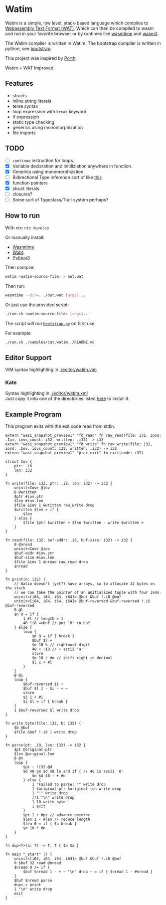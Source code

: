 # Watim 

Watim is a simple, low level, stack-based language which compiles to [Webassembly Text Format (WAT)](https://developer.mozilla.org/en-US/docs/WebAssembly/Understanding_the_text_format).
Which can then be compiled to wasm and run in your favorite browser or by runtimes like [wasmtime](https://github.com/bytecodealliance/wasmtime) and [wasm3](https://github.com/wasm3/wasm3).

The Watim compiler is written in Watim.
The bootstrap compiler is written in python, see [bootstrap](./bootstrap).

This project was inspired by [Porth](https://gitlab.com/tsoding/porth).

Watim = WAT Improved

## Features
- structs
- inline string literals
- terse syntax
- loop expression with `break` keyword
- if expression
- static type checking
- generics using monomorphization
- file imports

## TODO
- [ ] `continue` instruction for loops.
- [X] Variable declaration and initiliziation anywhere in function.
- [X] Generics using monomorphization.
- [ ] Bidirectional Type inference sort of like [this](https://jimmyhmiller.github.io/pdfs/bidirectional.pdf)
- [X] function pointers
- [X] struct literals
- [ ] closures?
- [ ] Some sort of Typeclass/Trait system perhaps?

## How to run
With nix: `nix develop`

Or manually install:
- [Wasmtime](https://wasmtime.dev/) 
- [Wabt](https://github.com/WebAssembly/wabt).
- [Python3](https://www.python.org/)

Then compile:
```bash
watim <watim-source-file> > out.wat
```

Then run:
```bash
wasmtime --dir=. ./out.wat [args]...
```

Or just use the provided script:
```bash
./run.sh <watim-source-file> [args]...
```
The script will run [`bootstrap.py`](./bootstrap.py) on first use.

For example:
```bash
./run.sh ./samples/cat.watim ./README.md
```

## Editor Support
VIM syntax highlighting in [./editor/watim.vim](https://github.com/Blugatroff/watim/tree/main/editor/watim.vim)

### Kate
Syntax highlighting in [./editor/watim.xml](https://github.com/Blugatroff/watim/tree/main/editor/watim.xml)<br>
Just copy it into one of the directories listed [here](https://docs.kde.org/stable5/en/kate/katepart/highlight.html#idm3839) to install it.


## Example Program
This program exits with the exit code read from stdin.
```
extern "wasi_snapshot_preview1" "fd_read" fn raw_read(file: i32, iovs: .Iov, iovs_count: i32, written: .i32) -> i32
extern "wasi_snapshot_preview1" "fd_write" fn raw_write(file: i32, iovs: .Iov, iovs_count: i32, written: .i32) -> i32
extern "wasi_snapshot_preview1" "proc_exit" fn exit(code: i32)

struct Iov {
    ptr: .i8
    len: i32
}

fn write(file: i32, ptr: .i8, len: i32) -> i32 {
    uninit<Iov> @iov
    0 @written
    $ptr #iov.ptr
    $len #iov.len
    $file &iov 1 &written raw_write drop
    $written $len = if {
        $len
    } else {
        $file $ptr $written + $len $written - write $written +
    }
}

fn read(file: i32, buf-addr: .i8, buf-size: i32) -> i32 {
    0 @nread
    uninit<Iov> @iov
    $buf-addr #iov.ptr
    $buf-size #iov.len
    $file &iov 1 &nread raw_read drop
    $nread
}

fn print(n: i32) {
    // Watim doesn't (yet?) have arrays, so to allocate 32 bytes on the stack
    // we can take the pointer of an unitialized tuple with four i64s.
    uninit<[i64, i64, i64, i64]> @buf &buf !.i8 @buf
    uninit<[i64, i64, i64, i64]> @buf-reversed &buf-reversed !.i8 @buf-reversed
    0 @l
    $n 0 = if {
        1 #l // length = 1
        48 !i8 =>buf // put '0' in buf
    } else {
        loop {
            $n 0 = if { break }
            $buf $l +
            $n 10 % // rightmost digit
            48 + !i8 // + ascii 'a'
            store
            $n 10 / #n // shift right in decimal
            $l 1 + #l
        }
    }
    0 @i
    loop {
        $buf-reversed $i +
        $buf $l 1 - $i - + ~
        store
        $i 1 + #i
        $i $l = if { break }
    }
    1 $buf-reversed $l write drop
}

fn write_byte(file: i32, b: i32) {
    $b @buf
    $file &buf !.i8 1 write drop
}

fn parse(pt: .i8, len: i32) -> i32 {
    $pt @original-ptr
    $len @original-len
    0 @n
    loop {
        $pt ~ !i32 @d
        $d 48 ge $d 58 le and if { // 48 is ascii '0'
            $n $d 48 - + #n
        } else {
            1 "Failed to parse: '" write drop
            1 $original-ptr $original-len write drop
            1 "'" write drop
            //1 "\n" write drop
            1 10 write_byte
            1 exit
        }
        $pt 1 + #pt // advance pointer
        $len 1 - #len // reduce length
        $len 0 = if { $n break }
        $n 10 * #n
    }
}

fn dup<T>(a: T) -> T, T { $a $a }

fn main "_start" () {
    uninit<[i64, i64, i64, i64]> @buf &buf !.i8 @buf
    0 $buf 32 read @nread
    $nread 0 /= if {
        $buf $nread 1 - + ~ "\n" drop ~ = if { $nread 1 - #nread }
    }
    $buf $nread parse
    dup<_> print
    1 "\n" write drop
    exit
}
```
